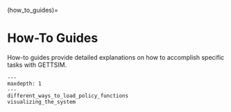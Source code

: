 (how_to_guides)=

# How-To Guides

How-to guides provide detailed explanations on how to accomplish specific tasks with
GETTSIM.

```{toctree}
---
maxdepth: 1
---
different_ways_to_load_policy_functions
visualizing_the_system
```
